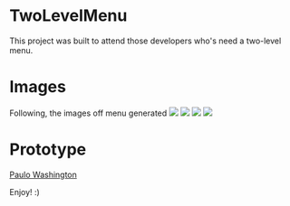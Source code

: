 # TwoLevelMenu

This project was built to attend those developers who's need a two-level menu.

# Images

Following, the images off menu generated
![](/images/Screenshot_1.png)
![](/images/Screenshot_2.png)
![](/images/Screenshot_3.png)
![](/images/Screenshot_4.png)

# Prototype
[Paulo Washington](https://www.behance.net/paulowashington)

Enjoy! :)
